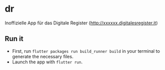 # dr

Inoffizielle App für das Digitale Register (http://xxxxxx.digitalesregister.it)

## Run it
* First, run `flutter packages run build_runner build` in your terminal to generate the necessary files.
* Launch the app with `flutter run`.